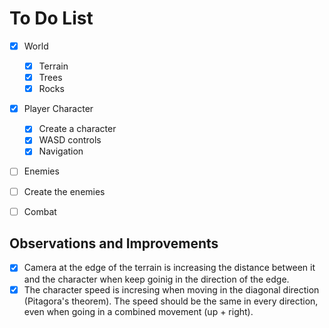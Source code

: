 # To Do List

- [X] World
    - [X] Terrain
    - [X] Trees
    - [X] Rocks

- [X] Player Character
    - [X] Create a character
    - [X] WASD controls
    - [X] Navigation 

- [ ] Enemies
 - [ ] Create the enemies

- [ ] Combat


## Observations and Improvements

- [X] Camera at the edge of the terrain is increasing the distance between it and the character when keep goinig in the direction of the edge. 
- [X] The character speed is incresing when moving in the diagonal direction (Pitagora's theorem). The speed should be the same in every direction, even when going in a combined movement (up + right).
